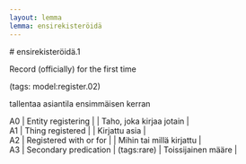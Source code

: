 ```yaml
---
layout: lemma
lemma: ensirekisteröidä
---
```


<div class="sense">
# <span class="sensename">ensirekisteröidä.1</span>

<span class="description">Record (officially) for the first time</span>

(tags: model:register.02)

<span class="description">tallentaa asiantila ensimmäisen kerran</span>

A0 | Entity registering |   | Taho, joka kirjaa jotain |  
A1 | Thing registered |   | Kirjattu asia |  
A2 | Registered with or for |   | Mihin tai millä kirjattu |  
A3 | Secondary predication | (tags:rare) | Toissijainen määre |  

</div>

